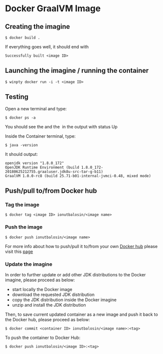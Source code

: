 # Docker GraalVM Image

## Creating the imagine

```
$ docker build .
```

If everything goes well, it should end with

```
Successfully built <image ID>
```

## Launching the imagine / running the container

```
$ winpty docker run -i -t <image ID>
```

## Testing

Open a new terminal and type:

```
$ docker ps -a
```

You should see the <container ID> and the <image ID> in the output with status Up

Inside the Container terminal, type:

```
$ java -version
```

It should output:

```
openjdk version "1.8.0_172"
OpenJDK Runtime Environment (build 1.8.0_172-20180625212755.graaluser.jdk8u-src-tar-g-b11)
GraalVM 1.0.0-rc8 (build 25.71-b01-internal-jvmci-0.48, mixed mode)
```

## Push/pull to/from Docker hub

### Tag the image

```
$ docker tag <image ID> ionutbalosin/<image name>
```

### Push the image

```
$ docker push ionutbalosin/<image name>
```

For more info about how to push/pull it to/from your own [Docker hub](https://hub.docker.com/) please visit this [page](https://ropenscilabs.github.io/r-docker-tutorial/04-Dockerhub.html)

### Update the imagine

In order to further update or add other JDK distributions to the Docker imagine, please proceed as below:

- start locally the Docker image
- download the requested JDK distribution
- copy the JDK distribution inside the Docker imagine
- unzip and install the JDK distribution

Then, to save current updated container as a new image and push it back to the Docker hub, please proceed as below:

```
$ docker commit <container ID> ionutbalosin/<image name>:<tag>
```

To push the container to Docker Hub:

```
$ docker push ionutbalosin/<image ID>:<tag>
```